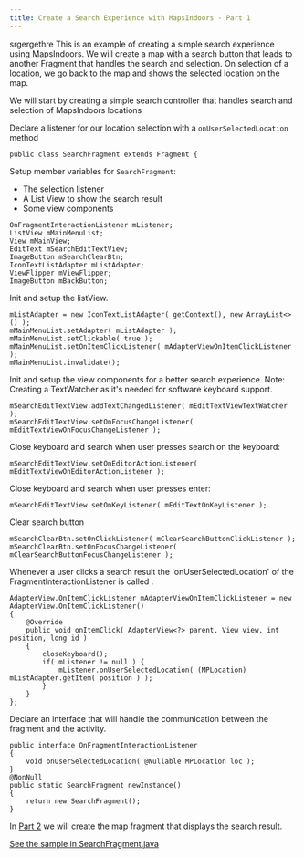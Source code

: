 ```yaml
---
title: Create a Search Experience with MapsIndoors - Part 1
---
```

srgergethre
This is an example of creating a simple search experience using MapsIndoors. We will create a map with a search button that leads to another Fragment that handles the search and selection. On selection of a location, we go back to the map and shows the selected location on the map.

We will start by creating a simple search controller that handles search and selection of MapsIndoors locations

Declare a listener for our location selection with a `onUserSelectedLocation` method
```
public class SearchFragment extends Fragment {
```
Setup member variables for `SearchFragment`:
* The selection listener
* A List View to show the search result
* Some view components
```
OnFragmentInteractionListener mListener;
ListView mMainMenuList;
View mMainView;
EditText mSearchEditTextView;
ImageButton mSearchClearBtn;
IconTextListAdapter mListAdapter;
ViewFlipper mViewFlipper;
ImageButton mBackButton;
```
Init and setup the listView.
```
mListAdapter = new IconTextListAdapter( getContext(), new ArrayList<>() );
mMainMenuList.setAdapter( mListAdapter );
mMainMenuList.setClickable( true );
mMainMenuList.setOnItemClickListener( mAdapterViewOnItemClickListener );
mMainMenuList.invalidate();
```
Init and setup the view components for a better search experience.
 Note: Creating a TextWatcher as it's needed for software keyboard support.
```
mSearchEditTextView.addTextChangedListener( mEditTextViewTextWatcher );
mSearchEditTextView.setOnFocusChangeListener( mEditTextViewOnFocusChangeListener );
```
 Close keyboard and search when user presses search on the keyboard:
```
mSearchEditTextView.setOnEditorActionListener( mEditTextViewOnEditorActionListener );
```
Close keyboard and search when user presses enter:
```
mSearchEditTextView.setOnKeyListener( mEditTextOnKeyListener );
```
 Clear search button
```
mSearchClearBtn.setOnClickListener( mClearSearchButtonClickListener );
mSearchClearBtn.setOnFocusChangeListener( mClearSearchButtonFocusChangeListener );
```
Whenever a user clicks a search result the 'onUserSelectedLocation' of the FragmentInteractionListener is called .
```
AdapterView.OnItemClickListener mAdapterViewOnItemClickListener = new AdapterView.OnItemClickListener()
{
    @Override
    public void onItemClick( AdapterView<?> parent, View view, int position, long id )
    {
        closeKeyboard();
        if( mListener != null ) {
            mListener.onUserSelectedLocation( (MPLocation) mListAdapter.getItem( position ) );
        }
    }
};
```
Declare an interface that will handle the communication between the fragment and the activity.
```
public interface OnFragmentInteractionListener
{
    void onUserSelectedLocation( @Nullable MPLocation loc );
}
@NonNull
public static SearchFragment newInstance()
{
    return new SearchFragment();
}
```
In [Part 2](searchmapdemosearchmapfragment) we will create the map fragment that displays the search result.

[See the sample in SearchFragment.java](https://github.com/MapsIndoors/MapsIndoorsAndroid-Demo-Samples/blob/master/app/src/main/java/com/mapsindoors/searchmapdemo/SearchFragment.java)

